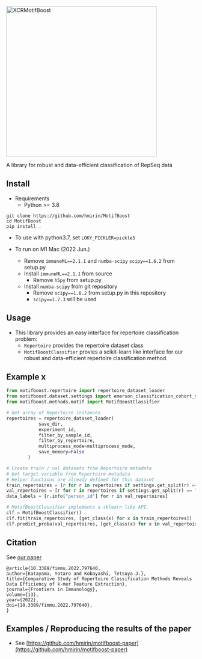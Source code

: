 <img width="400" alt="XCRMotifBoost" src="https://user-images.githubusercontent.com/1284876/136069583-fa9d8217-be30-4f24-9447-eafc4b473278.png">

A library for robust and data-efficient classification of RepSeq data

## Install
- Requirements
  - Python >= 3.8

```
git clone https://github.com/hmirin/MotifBoost
cd MotifBoost
pip install .
```

- To use with python3.7, set ``LOKY_PICKLER=pickle5``

- To run on M1 Mac (2022 Jun.)
  - Remove ``immuneML==2.1.1`` and ``numba-scipy`` ``scipy==1.6.2`` from setup.py
  - Install ``immuneML==2.1.1`` from source
    - Remove ``h5py`` from setup.py
  - Install ``numba-scipy`` from git repository
    - Remove ``scipy==1.6.2`` from setup.py in this repository
    - ``scipy==1.7.3`` will be used

## Usage

- This library provides an easy interface for repertoire classification problem: 
  - ```Repertoire``` provides the repertoire dataset class
  - ```MotifBoostClassifier``` provies a scikit-learn like interface for our robust and data-efficient repertoire classification method.

## Example x

```python
from motifboost.repertoire import repertoire_dataset_loader
from motifboost.dataset.settings import emerson_classification_cohort_split as settings
from motifboost.methods.motif import MotifBoostClassifier

# Get array of Repertoire instances
repertoires = repertoire_dataset_loader(
            save_dir,
            experiment_id,
            filter_by_sample_id,
            filter_by_repertoire,
            multiprocess_mode=multiprocess_mode,
            save_memory=False
        )

# Create train / val datasets from Repertoire metadata 
# Get target variable from Repertoire metadata
# Helper functions are already defined for this dataset
train_repertoires = [r for r in repertoires if settings.get_split(r) == "train"]
val_repertoires = [r for r in repertoires if settings.get_split(r) == "test"]
data_labels = [r.info["person_id"] for r in val_repertoires]

# MotifBoostClassifier implements a sklearn like API.
clf = MotifBoostClassifier()
clf.fit(train_repertoires, [get_class(x) for x in train_repertoires])
clf.predict_proba(val_repertoires, [get_class(x) for x in val_repertoires])
```

## Citation

See [our paper](https://www.frontiersin.org/articles/10.3389/fimmu.2022.797640/full)

```
@article{10.3389/fimmu.2022.797640,
author={Katayama, Yotaro and Kobayashi, Tetsuya J.},   	 
title={Comparative Study of Repertoire Classification Methods Reveals Data Efficiency of k-mer Feature Extraction},      
journal={Frontiers in Immunology},      	
volume={13},          
year={2022}, 	  
doi={10.3389/fimmu.2022.797640},      
}
```

## Examples / Reproducing the results of the paper

- See [https://github.com/hmirin/motifboost-paper](https://github.com/hmirin/motifboost-paper)
